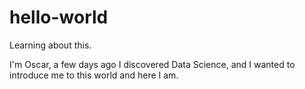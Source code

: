 # hello-world

Learning about this.

I'm Oscar, a few days ago I discovered Data Science, and I wanted to introduce me to this world and here I am.
